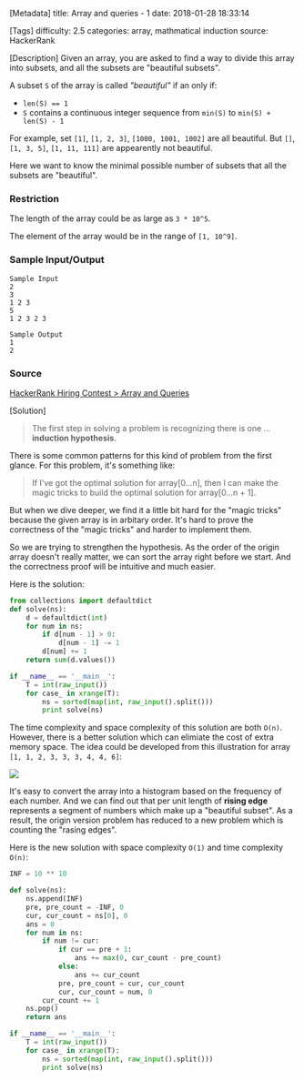 [Metadata]
title: Array and queries - 1
date: 2018-01-28 18:33:14

[Tags]
difficulty: 2.5
categories: array, mathmatical induction
source: HackerRank

[Description]
Given an array, you are asked to find a way to divide this array into subsets, and all the subsets are "beautiful subsets".

A subset `S` of the array is called *"beautiful"* if an only if:

* `len(S) == 1`
* `S` contains a continuous integer sequence from `min(S)` to `min(S) + len(S) - 1`

For example, set `[1]`, `[1, 2, 3]`, `[1000, 1001, 1002]` are all beautiful. But `[]`, `[1, 3, 5]`, `[1, 11, 111]` are appearently not beautiful.

Here we want to know the minimal possible number of subsets that all the subsets are "beautiful".

### Restriction

The length of the array could be as large as `3 * 10^5`.

The element of the array would be in the range of `[1, 10^9]`.

### Sample Input/Output

```
Sample Input
2
3
1 2 3
5
1 2 3 2 3

Sample Output
1
2
```

### Source

[HackerRank Hiring Contest > Array and Queries](https://www.hackerrank.com/contests/hackerrank-hiring-contest/challenges/array-and-queries-1)

[Solution]

> The first step in solving a problem is recognizing there is one ... **induction hypothesis**.

There is some common patterns for this kind of problem from the first glance. For this problem, it's something like:

> If I've got the optimal solution for array[0...n], then I can make the magic tricks to build the optimal solution for array[0...n + 1]. 

But when we dive deeper, we find it a little bit hard for the "magic tricks" because the given array is in arbitary order. It's hard to prove the correctness of the "magic tricks" and harder to implement them.

So we are trying to strengthen the hypothesis. As the order of the origin array doesn't really matter, we can sort the array right before we start. And the correctness proof will be intuitive and much easier.

Here is the solution:

```python
from collections import defaultdict
def solve(ns):
    d = defaultdict(int)
    for num in ns:
        if d[num - 1] > 0:
            d[num - 1] -= 1
        d[num] += 1
    return sum(d.values())

if __name__ == '__main__':
    T = int(raw_input())
    for case_ in xrange(T):
        ns = sorted(map(int, raw_input().split()))
        print solve(ns)
```

The time complexity and space complexity of this solution are both `O(n)`. However, there is a better solution which can elimiate the cost of extra memory space. The idea could be developed from this illustration for array `[1, 1, 2, 3, 3, 3, 4, 4, 6]`:

![](http://wizmann-pic.qiniudn.com/18-2-3/98499222.jpg)

It's easy to convert the array into a histogram based on the frequency of each number. And we can find out that per unit length of **rising edge** represents a segment of numbers which make up a "beautiful subset". As a result, the origin version problem has reduced to a new problem which is counting the "rasing edges".

Here is the new solution with space complexity `O(1)` and time complexity `O(n)`:

```python
INF = 10 ** 10

def solve(ns):
    ns.append(INF)
    pre, pre_count = -INF, 0
    cur, cur_count = ns[0], 0
    ans = 0
    for num in ns:
        if num != cur:
            if cur == pre + 1:
                ans += max(0, cur_count - pre_count)
            else:
                ans += cur_count
            pre, pre_count = cur, cur_count
            cur, cur_count = num, 0
        cur_count += 1
    ns.pop()
    return ans

if __name__ == '__main__':
    T = int(raw_input())
    for case_ in xrange(T):
        ns = sorted(map(int, raw_input().split()))
        print solve(ns)
```